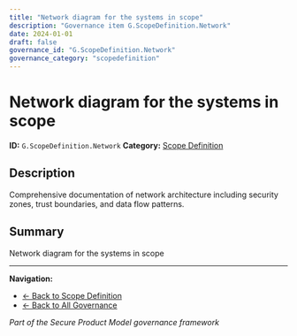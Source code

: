 ```yaml
---
title: "Network diagram for the systems in scope"
description: "Governance item G.ScopeDefinition.Network"
date: 2024-01-01
draft: false
governance_id: "G.ScopeDefinition.Network"
governance_category: "scopedefinition"
---
```


# Network diagram for the systems in scope

**ID:** `G.ScopeDefinition.Network`
**Category:** [Scope Definition](../)

## Description

Comprehensive documentation of network architecture including security zones, trust boundaries, and data flow patterns.

## Summary

Network diagram for the systems in scope


---

**Navigation:**
- [← Back to Scope Definition](../)
- [← Back to All Governance](/governance/)

*Part of the Secure Product Model governance framework*
